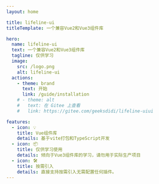 ```yaml
---
layout: home

title: lifeline-ui
titleTemplate: 一个兼容Vue2和Vue3组件库

hero:
  name: lifeline-ui
  text: 一个兼容Vue2和Vue3组件库
  tagline: 仅供学习
  image:
    src: /logo.png
    alt: lifeline-ui
  actions:
    - theme: brand
      text: 开始
      link: /guide/installation
    # - theme: alt
    #   text: 在 Gitee 上查看
    #   link: https://gitee.com/geeksdidi/lifeline-uiui

features:
  - icon: 💡
    title: Vue组件库
    details: 基于vite打包和TypeScript开发
  - icon: 📦
    title: 仅供学习使用
    details: 倾向于Vue3组件库的学习，请勿用于实际生产项目
  - icon: 🛠️
    title: 按需引入
    details: 直接支持按需引入无需配置任何插件。
---
```


